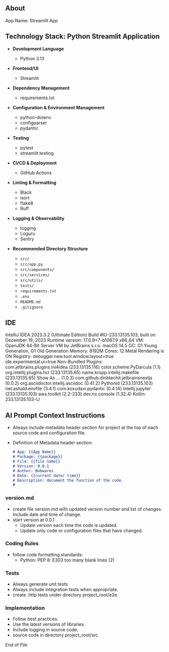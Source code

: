 ## About

App Name: Streamlit App


## Technology Stack: Python Streamlit Application

* **Development Language**

  * Python 3.13

* **Frontend/UI**

  * Streamlit

* **Dependency Management**

  * requirements.txt

* **Configuration & Environment Management**

  * python-dotenv
  * configparser
  * pydantic

* **Testing**

  * pytest
  * streamlit.testing

* **CI/CD & Deployment**

  * GitHub Actions

* **Linting & Formatting**

  * Black
  * isort
  * flake8
  * Ruff

* **Logging & Observability**

  * logging
  * Loguru
  * Sentry

* **Recommended Directory Structure**

  * `src/`
  * `src/app.py`
  * `src/components/`
  * `src/services/`
  * `src/utils/`
  * `tests/`
  * `requirements.txt`
  * `.env`
  * `README.md`
  * `.gitignore`

## IDE

IntelliJ IDEA 2023.3.2 (Ultimate Edition)
Build #IU-233.13135.103, built on December 19, 2023
Runtime version: 17.0.9+7-b1087.9 x86_64
VM: OpenJDK 64-Bit Server VM by JetBrains s.r.o.
macOS 14.5
GC: G1 Young Generation, G1 Old Generation
Memory: 8192M
Cores: 12
Metal Rendering is ON
Registry:
  debugger.new.tool.window.layout=true
  ide.experimental.ui=true
Non-Bundled Plugins:
  com.jetbrains.plugins.ini4idea (233.13135.116)
  color.scheme.PyDarcula (1.1)
  org.intellij.plugins.hcl (233.13135.65)
  name.kropp.intellij.makefile (233.13135.65)
  Show As ... (1.0.3)
  com.github.dinbtechit.jetbrainsnestjs (0.0.2)
  org.asciidoctor.intellij.asciidoc (0.41.2)
  Pythonid (233.13135.103)
  net.ashald.envfile (3.4.1)
  com.koxudaxi.pydantic (0.4.14)
  intellij.jupyter (233.13135.103)
  aws.toolkit (2.2-233)
  dev.nx.console (1.32.4)
Kotlin: 233.13135.103-IJ


## AI Prompt Context Instructions

- Always include metadata header section for project at the top of each source code and configuration file.
- Definition of Metadata header section:

    ```markdown
    # App: {{App Name}}
    # Package: {{package}}
    # File: {{file name}}
    # Version: 0.0.1
    # Author: Bobwares
    # Date: {{current date/ time}}
    # Description: document the function of the code.
    #
    ```

### version.md
- create file version.md with updated version number and list of changes. Include date and time of change.
- start version at 0.0.1
  - Update version each time the code is updated.
  - Update only code or configuration files that have changed.

### Coding Rules
- follow code formatting standards:
  - Python: PEP 8: E303 too many blank lines (2)

### Tests

- Always generate unit tests
- Always include integration tests when appropriate.
- create .http tests under directory project_root/e2e

### Implementation
- Follow best practices.
- Use the latest versions of libraries.
- Include logging in source code.
- source code in directory project_root/src

End of File